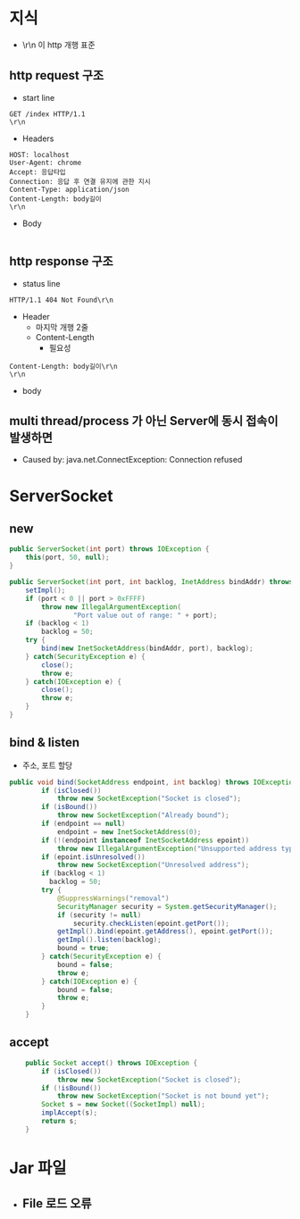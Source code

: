 
# 지식
- \r\n 이 http 개행 표준

## http request 구조
- start line

```
GET /index HTTP/1.1
\r\n
```

- Headers

```
HOST: localhost
User-Agent: chrome
Accept: 응답타입
Connection: 응답 후 연결 유지에 관한 지시
Content-Type: application/json
Content-Length: body길이
\r\n
```

- Body

```
```

## http response 구조
- status line
```
HTTP/1.1 404 Not Found\r\n
```

- Header
    - 마지막 개행 2줄
    - Content-Length
        - 필요성
```
Content-Length: body길이\r\n
\r\n
```

- body

## multi thread/process 가 아닌 Server에 동시 접속이 발생하면
- Caused by: java.net.ConnectException: Connection refused

# ServerSocket 
## new

```java
public ServerSocket(int port) throws IOException {
    this(port, 50, null);
}

public ServerSocket(int port, int backlog, InetAddress bindAddr) throws IOException {
    setImpl();
    if (port < 0 || port > 0xFFFF)
        throw new IllegalArgumentException(
                "Port value out of range: " + port);
    if (backlog < 1)
        backlog = 50;
    try {
        bind(new InetSocketAddress(bindAddr, port), backlog);
    } catch(SecurityException e) {
        close();
        throw e;
    } catch(IOException e) {
        close();
        throw e;
    }
}
```

## bind & listen
- 주소, 포트 할당
```java
public void bind(SocketAddress endpoint, int backlog) throws IOException {
        if (isClosed())
            throw new SocketException("Socket is closed");
        if (isBound())
            throw new SocketException("Already bound");
        if (endpoint == null)
            endpoint = new InetSocketAddress(0);
        if (!(endpoint instanceof InetSocketAddress epoint))
            throw new IllegalArgumentException("Unsupported address type");
        if (epoint.isUnresolved())
            throw new SocketException("Unresolved address");
        if (backlog < 1)
          backlog = 50;
        try {
            @SuppressWarnings("removal")
            SecurityManager security = System.getSecurityManager();
            if (security != null)
                security.checkListen(epoint.getPort());
            getImpl().bind(epoint.getAddress(), epoint.getPort());
            getImpl().listen(backlog);
            bound = true;
        } catch(SecurityException e) {
            bound = false;
            throw e;
        } catch(IOException e) {
            bound = false;
            throw e;
        }
    }

```

## accept

```java
    public Socket accept() throws IOException {
        if (isClosed())
            throw new SocketException("Socket is closed");
        if (!isBound())
            throw new SocketException("Socket is not bound yet");
        Socket s = new Socket((SocketImpl) null);
        implAccept(s);
        return s;
    }
```


# Jar 파일
- File 로드 오류
  - 


